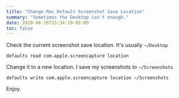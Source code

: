 ```yaml
---
title: "Change Mac Default Screenshot Save Location"
summary: "Sometimes the Desktop isn't enough."
date: 2019-08-16T15:34:19-05:00
toc: false
---
```


Check the current screenshot save location. It's usually `~/Desktop`
```
defaults read com.apple.screencapture location
```

Change it to a new location. I save my screenshots to `~/Screenshots`
```
defaults write com.apple.screencapture location ~/Screenshots
```

Enjoy. 
